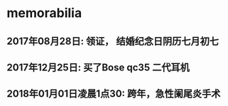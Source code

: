 # memorabilia

## 2017年08月28日:	领证， 结婚纪念日阴历七月初七

## 2017年12月25日:	买了Bose qc35 二代耳机

## 2018年01月01日凌晨1点30: 跨年，急性阑尾炎手术
